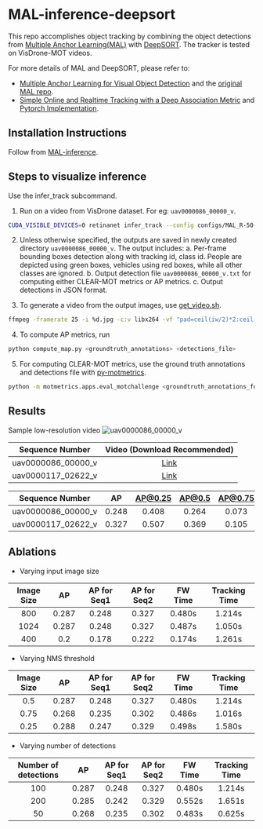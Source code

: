 # MAL-inference-deepsort
This repo accomplishes object tracking by combining the object detections from [Multiple Anchor Learning(MAL)](https://github.com/DeLightCMU/MAL) with [DeepSORT](https://github.com/ZQPei/deep_sort_pytorch). The tracker is tested on VisDrone-MOT videos.

For more details of MAL and DeepSORT, please refer to:
- [Multiple Anchor Learning for Visual Object Detection](https://openaccess.thecvf.com/content_CVPR_2020/papers/Ke_Multiple_Anchor_Learning_for_Visual_Object_Detection_CVPR_2020_paper.pdf)  and the [original MAL repo](https://github.com/DeLightCMU/MAL).
- [Simple Online and Realtime Tracking with a Deep Association Metric](https://arxiv.org/abs/1703.07402) and [Pytorch Implementation](https://github.com/ZQPei/deep_sort_pytorch).


## Installation Instructions

Follow from [MAL-inference](https://github.com/DeLightCMU/MAL-inference).



## Steps to visualize inference 

Use the infer_track subcommand.

1. Run on a video from VisDrone dataset. For eg: `uav0000086_00000_v`.
```bash
CUDA_VISIBLE_DEVICES=0 retinanet infer_track --config configs/MAL_R-50-FPN_e2e.yaml --images ../data/VisDrone2019-MOT-val/sequences/uav0000086_00000_v --batch 1
```
2. Unless otherwise specified, the outputs are saved in newly created directory `uav0000086_00000_v`. The output includes:
  a. Per-frame bounding boxes detection along with tracking id, class id. People are depicted using green boxes, vehicles using red boxes, while all other classes are ignored.
  b. Output detection file `uav0000086_00000_v.txt` for computing either CLEAR-MOT metrics or AP metrics.
  c. Output detections in JSON format.

3. To generate a video from the output images, use [get_video.sh](get_video.sh).
```bash
ffmpeg -framerate 25 -i %d.jpg -c:v libx264 -vf "pad=ceil(iw/2)*2:ceil(ih/2)*2" -profile:v high -crf 20 -pix_fmt yuv420p output.mp4
```

4. To compute AP metrics, run
```bash
python compute_map.py <groundtruth_annotations> <detections_file>
```

5. For computing CLEAR-MOT metrics, use the ground truth annotations and detections file with [py-motmetrics](https://github.com/cheind/py-motmetrics).
```bash
python -m motmetrics.apps.eval_motchallenge <groundtruth_annotations_folder> <detections_folder>
```

## Results

Sample low-resolution video
![uav0000086_00000_v](images/uav0000086_00000_v.gif)


| Sequence Number | Video (Download Recommended) |
| :-------------: | :----: |
| uav0000086_00000_v | [Link](https://drive.google.com/file/d/1GUjdH0PBHpmB8kipowqxWBFKyNfcGDjq/view?usp=sharing)|
| uav0000117_02622_v | [Link](https://drive.google.com/file/d/1i-b2hg3Fg9Gl_zOyC39O052gZhlCgYiF/view?usp=sharing)|


| Sequence Number | AP | AP@0.25 | AP@0.5 | AP@0.75 | AP(people) | AP(vehicle) | MOTA |
| :-------------: | :----: | :----: | :----: | :----: | :----: | :----: | :----: |
| uav0000086_00000_v | 0.248 | 0.408 | 0.264 | 0.073 | 0.431 | 0.065 | 26.3 |
| uav0000117_02622_v | 0.327 | 0.507 | 0.369 | 0.105 | 0.234 | 0.421 | -29.3 |


## Ablations

- Varying input image size

| Image Size | AP | AP for Seq1 | AP for Seq2 | FW Time | Tracking Time |
| :---------: | :---------: | :---------: | :---------: |:---------: |:---------: |
| 800 | 0.287 | 0.248 | 0.327 | 0.480s | 1.214s |
| 1024 | 0.287 | 0.248 | 0.327 | 0.487s | 1.050s |
| 400 | 0.2 | 0.178 | 0.222 | 0.174s | 1.261s |

- Varying NMS threshold

| Image Size | AP | AP for Seq1 | AP for Seq2 | FW Time | Tracking Time |
| :---------: | :---------: | :---------: | :---------: |:---------: |:---------: |
| 0.5 | 0.287 | 0.248 | 0.327 | 0.480s | 1.214s |
| 0.75 | 0.268 | 0.235 | 0.302 | 0.486s | 1.016s |
| 0.25 | 0.288 | 0.247 | 0.329 | 0.498s | 1.580s |

- Varying number of detections

| Number of detections | AP | AP for Seq1 | AP for Seq2 | FW Time | Tracking Time |
| :---------: | :---------: | :---------: | :---------: |:---------: |:---------: |
| 100 | 0.287 | 0.248 | 0.327 | 0.480s | 1.214s |
| 200 | 0.285 | 0.242 | 0.329 | 0.552s | 1.651s |
| 50 | 0.268 | 0.235 | 0.302 | 0.483s | 0.625s |